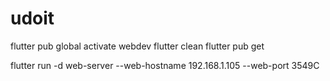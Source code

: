 # udoit
flutter pub global activate webdev
flutter clean
flutter pub get




flutter run -d web-server --web-hostname 192.168.1.105 --web-port 3549C
